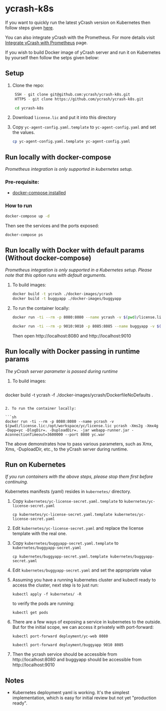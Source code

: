 # ycrash-k8s

If you want to quickly run the latest yCrash version on Kubernetes then follow steps given [here](https://docs.ycrash.io/ycrash-server/administration/kubernetes.html). 

You can also integrate yCrash with the Prometheus. For more details visit [Integrate yCrash with Prometheus](https://docs.ycrash.io/ycrash-integration/monitoring-tools/prometheus.html#prerequisites) page.

If you wish to build Docker image of yCrash server and run it on Kubernetes by yourself then follow the setps given below:

## Setup

1. Clone the repo: 

   ```sh
	SSH - git clone git@github.com:ycrash/ycrash-k8s.git
	HTTPS - git clone https://github.com/ycrash/ycrash-k8s.git
   
	cd ycrash-k8s
   ```

2. Download `license.lic` and put it into this directory
3. Copy `yc-agent-config.yaml.template` to `yc-agent-config.yaml` and set the values.

	```sh
	cp yc-agent-config.yaml.template yc-agent-config.yaml
	```
	
## Run locally with docker-compose

*Prometheus integration is only supported in kubernetes setup.*

### Pre-requisite:

- [docker-compose installed](https://docs.docker.com/compose/install/)

### How to run

```sh
docker-compose up -d
```

Then see the services and the ports exposed:

```sh
docker-compose ps
```


## Run locally with Docker with default params (Without docker-compose) 

*Prometheus integration is only supported in a Kubernetes setup. Please note that this option runs with default arguments.*

1. To build images:

   ```sh
   docker build -t ycrash ./docker-images/ycrash
   docker build -t buggyapp ./docker-images/buggyapp
   ```

2. To run the container locally:

   ```sh
   docker run -ti --rm -p 8080:8080 --name ycrash -v $(pwd)/license.lic:/opt/workspace/yc/license.lic ycrash
   ```

   ```sh
   docker run -ti --rm -p 9010:9010 -p 8085:8085 --name buggyapp -v $(pwd)/yc-agent-config.yaml:/opt/workspace/yc-agent/linux/config.yaml buggyapp
   ```

   Then open http://localhost:8080 and http://localhost:9010
   
## Run locally with Docker passing in runtime params

*The yCrash server parameter is passed during runtime*

1. To build images:

   ```sh
  docker build -t ycrash -f ./docker-images/ycrash/DockerfileNoDefaults .
   ```

2. To run the container locally:

   ```sh
   docker run -ti --rm -p 8080:8080 --name ycrash -v $(pwd)/license.lic:/opt/workspace/yc/license.lic ycrash -Xms2g -Xmx4g -Dapp=yc -DlogDir=. -DuploadDir=. -jar webapp-runner.jar -AconnectionTimeout=3600000 --port 8080 yc.war
   ```
   
The above demonstrates how to pass various parameters, such as Xmx, Xms, -DuploadDir, etc., to the yCrash server during runtime.

## Run on Kubernetes

*If you run containers with the above steps, please stop them first before continuing.*

Kubernetes manifests (yaml) resides in `kubernetes/` directory.

1. Copy `kubernetes/yc-license-secret.yaml.template` to `kubernetes/yc-license-secret.yaml`

   ```
   cp kubernetes/yc-license-secret.yaml.template kubernetes/yc-license-secret.yaml
   ```

2. Edit `kubernetes/yc-license-secret.yaml` and replace the license template with the real one.


3. Copy `kubernetes/buggyapp-secret.yaml.template` to `kubernetes/buggyapp-secret.yaml`

   ```
   cp kubernetes/buggyapp-secret.yaml.template kubernetes/buggyapp-secret.yaml
   ```

4. Edit `kubernetes/buggyapp-secret.yaml` and set the appropriate value

5. Assuming you have a running kubernetes cluster and kubectl ready to access the cluster, next step is to just run:

   ```
   kubectl apply -f kubernetes/ -R
   ```

   to verify the pods are running:

   ```
   kubectl get pods
   ```

6. There are a few ways of exposing a service in kubernetes to the outside. But for the initial scope, we can access it privately with port-forward:

   ```
   kubectl port-forward deployment/yc-web 8080
   ```

   ```
   kubectl port-forward deployment/buggyapp 9010 8085
   ```

7. Then the ycrash service should be accessible from http://localhost:8080 and buggyapp should be accessible from http://localhost:9010



## Notes

- Kubernetes deployment yaml is working. It's the simplest implementation, which is easy for initial review but not yet "production ready".
